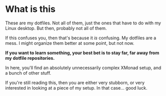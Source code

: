 # What is this

These are my dotfiles. Not all of them, just the ones that have to do with my Linux desktop.
But then, probably not all of them.

If this confuses you, then that's because it _is_ confusing. My dotfiles are a mess.
I might organize them better at some point, but not now.

**If you want to learn something, your best bet is to stay far, far away from my dotfile repositories.**

In here, you'll find an absolutely unnecessarily complex XMonad setup, and a bunch of other stuff.

If you're still reading this, then you are either very stubborn, or very interested in looking at
a piece of my setup. In that case... good luck.
